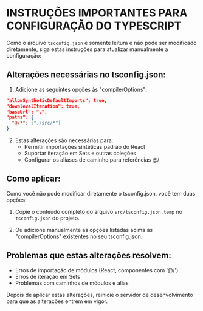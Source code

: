 
# INSTRUÇÕES IMPORTANTES PARA CONFIGURAÇÃO DO TYPESCRIPT

Como o arquivo `tsconfig.json` é somente leitura e não pode ser modificado diretamente, siga estas instruções para atualizar manualmente a configuração:

## Alterações necessárias no tsconfig.json:

1. Adicione as seguintes opções às "compilerOptions":

```json
"allowSyntheticDefaultImports": true,
"downlevelIteration": true,
"baseUrl": ".",
"paths": {
  "@/*": ["./src/*"]
}
```

2. Estas alterações são necessárias para:
   - Permitir importações sintéticas padrão do React
   - Suportar iteração em Sets e outras coleções
   - Configurar os aliases de caminho para referências @/

## Como aplicar:

Como você não pode modificar diretamente o tsconfig.json, você tem duas opções:

1. Copie o conteúdo completo do arquivo `src/tsconfig.json.temp` no `tsconfig.json` do projeto.

2. Ou adicione manualmente as opções listadas acima às "compilerOptions" existentes no seu tsconfig.json.

## Problemas que estas alterações resolvem:

- Erros de importação de módulos (React, componentes com '@/')
- Erros de iteração em Sets
- Problemas com caminhos de módulos e alias

Depois de aplicar estas alterações, reinicie o servidor de desenvolvimento para que as alterações entrem em vigor.
